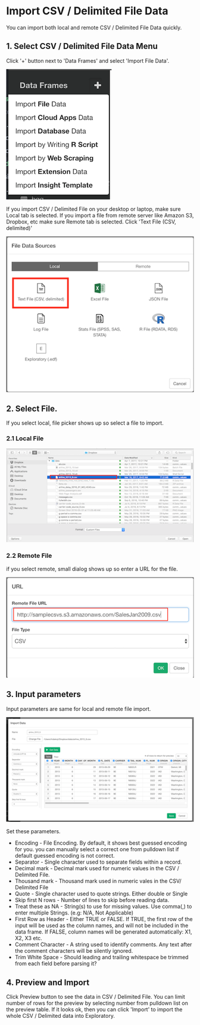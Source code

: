 # Import CSV / Delimited File Data

You can import both local and remote CSV / Delimited File Data quickly.

## 1. Select CSV / Delimited File Data Menu

Click '+' button next to 'Data Frames' and select 'Import File Data'.

![](images/import-file-data.png)

If you import CSV / Delimited File on your desktop or laptop, make sure Local tab is selected. If you import a file from remote server like Amazon S3, Dropbox, etc make sure Remote tab is selected. Click 'Text File (CSV, delimited)'

![](images/csv-select.png)

## 2. Select File.
If you select local, file picker shows up so select a file to import.
### 2.1 Local File

![](images/local-file-picker-csv.png)

### 2.2 Remote File
if you select remote, small dialog shows up so enter a URL for the file.

![](images/import-remote-csv-url.png)


## 3. Input parameters

Input parameters are same for local and remote file import.

![](images/import-csv-dialog.png)

Set these parameters.

* Encoding - File Encoding. By default, it shows best guessed encoding for you. you can manually select a correct one from pulldown list if default guessed encoding is not correct.
* Separator - Single character used to separate fields within a record.
* Decimal mark - Decimal mark used for numeric values in the CSV / Delimited File.
* Thousand mark - Thousand mark used in numeric vales in the CSV/ Delimited File
* Quote - Single character used to quote strings. Either double or Single
* Skip first N rows - Number of lines to skip before reading data.
* Treat these as NA - String(s) to use for missing values. Use comma(,) to enter multiple Strings. (e.g: N/A, Not Applicable)
* First Row as Header - Either TRUE or FALSE.
If TRUE, the first row of the input will be used as the column names, and will not be included in the data frame. If FALSE, column names will be generated automatically: X1, X2, X3 etc.
* Comment Character - A string used to identify comments. Any text after the comment characters will be silently ignored.
* Trim White Space - Should leading and trailing whitespace be trimmed from each field before parsing it?


## 4. Preview and Import

Click Preview button to see the data in CSV / Delimited File. You can limit number of rows for the preview by selecting number from pulldown list on the preview table. If it looks ok, then you can click 'Import' to import the whole CSV / Delimited data into Exploratory.
